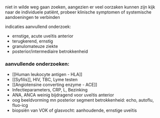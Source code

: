 niet in wilde weg gaan zoeken, aangezien er veel oorzaken kunnen zijn
kijk naar de individuele patiënt, probeer klinische symptomen of systemische aandoeningen te verbinden

indicaties aanvullend onderzoek:
- ernstige, acute uveïtis anterior
- terugkerend, ernstig
- granulomateuze ziekte
- posterior/intermediaire betrokkenheid

### aanvullende onderzoeken:
- [[Human leukocyte antigen - HLA]]
- [[Syfilis]], HIV, TBC, Lyme testen
- [[Angiotensine converting enzyme - ACE]]
- Infectieparameters, CRP, L, Bezinking
- ANA, ANCA weinig bijdragend voor uveïtis anterior
- oog beeldvorming mn posterior segment betrokkenheid: echo, autoflu, fluo-icg  
- biopsiën van VOK of glasvocht: aanhoudende, ernstige uveïtis
